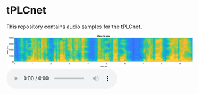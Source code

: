 # tPLCnet
This repository contains audio samples for the tPLCnet.

<img src="figures/clean_54.png" alt="Clean spectrogram 54.wav">
<audio src="audio_samples/clean/54.wav" controls preload></audio>


